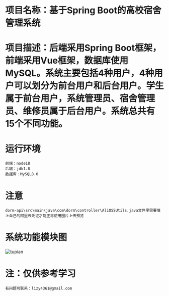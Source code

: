 # 项目名称：基于Spring Boot的高校宿舍管理系统

# 项目描述：后端采用Spring Boot框架，前端采用Vue框架，数据库使用MySQL。系统主要包括4种用户，4种用户可以划分为前台用户和后台用户。学生属于前台用户，系统管理员、宿舍管理员、维修员属于后台用户。系统总共有15个不同功能。

# 运行环境
    前端：node18
    后端：jdk1.8
    数据库：MySQL8.0

# 注意
    dorm-api\src\main\java\com\dorm\controller\AliOSSUtils.java文件里需要填上自己的阿里云凭证才能正常使用图片上传预览

# 系统功能模块图
![tupian](https://github.com/3221773436x/images/blob/master/%E7%B3%BB%E7%BB%9F%E5%8A%9F%E8%83%BD%E6%A8%A1%E5%9D%97%E8%AE%BE%E8%AE%A1.png)

# 注：仅供参考学习
    有问题可联系：lizy4361@gmail.com
